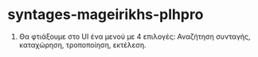 # syntages-mageirikhs-plhpro

1. Θα φτιάξουμε στο UI ένα μενού με 4 επιλογές: Αναζήτηση συνταγής, καταχώρηση, τροποποίηση, εκτέλεση.
